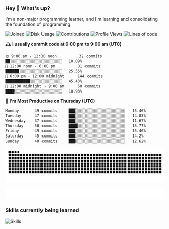 ### Hey :wave: What's up?

I'm a non-major programming learner, and I'm learning and consolidating the foundation of programming.

<!--START_SECTION:waka-->
![Joined](http://img.shields.io/badge/Joined-8%20years%20ago-6D67E4?style=flat&labelColor=453C67)
![Disk Usage](http://img.shields.io/badge/Github%27s%20Storage-603.5%20MB-FD841F?style=flat&labelColor=E14D2A)
![Contributions](http://img.shields.io/badge/Contributions%20in%202024-152-7DCE13?style=flat&labelColor=2B7A0B)
![Profile Views](http://img.shields.io/badge/Profile%20Views-48-3AB4F2?style=flat&labelColor=0078AA)
![Lines of code](https://img.shields.io/badge/Lines%20of%20code-2%20Million%20Lines%20of%20code-FF8B8B?style=flat&labelColor=EB4747)

🕰️ **I usually commit code at 6:00 pm to 9:00 am (UTC)** 

```text
🌞 9:00 am - 12:00 noon          32 commits     ██░░░░░░░░░░░░░░░░░░░░░░░   10.09% 
🌆 12:00 noon - 6:00 pm          81 commits     ██████░░░░░░░░░░░░░░░░░░░   25.55% 
🌃 6:00 pm - 12:00 midnight      144 commits    ███████████░░░░░░░░░░░░░░   45.43% 
🌙 12:00 midnight - 9:00 am      60 commits     ████░░░░░░░░░░░░░░░░░░░░░   18.93%
```
📅 **I'm Most Productive on Thursday (UTC)** 

```text
Monday       49 commits     ███░░░░░░░░░░░░░░░░░░░░░░   15.46% 
Tuesday      47 commits     ███░░░░░░░░░░░░░░░░░░░░░░   14.83% 
Wednesday    37 commits     ███░░░░░░░░░░░░░░░░░░░░░░   11.67% 
Thursday     50 commits     ████░░░░░░░░░░░░░░░░░░░░░   15.77% 
Friday       49 commits     ███░░░░░░░░░░░░░░░░░░░░░░   15.46% 
Saturday     45 commits     ███░░░░░░░░░░░░░░░░░░░░░░   14.2% 
Sunday       40 commits     ███░░░░░░░░░░░░░░░░░░░░░░   12.62%
```

<!--END_SECTION:waka-->

![Snake animation](https://raw.githubusercontent.com/dirname/dirname/output/snake.svg)

![metrics](github-metrics.svg)

### Skills currently being learned

![Skills](https://skillicons.dev/icons?i=linux,rust,go,solidity,typescript,bash,git,postgres,mysql,redis,mongo,docker,kubernetes,grafana,prometheus)
